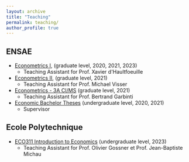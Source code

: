 ```yaml
---
layout: archive
title: "Teaching"
permalink: teaching/
author_profile: true
---
```


<!---## Teaching--->
## ENSAE
- [Econometrics I](https://www.ensae.fr/en/courses/145), (graduate level, 2020, 2021, 2023)
    - Teaching Assistant for Prof. Xavier d'Haultfoeuille 
- [Econometrics II](https://www.ensae.fr/en/courses/150), (graduate level, 2021)
    - Teaching Assistant for Prof. Michael Visser 
- [Econometrics - 3A CI/MS](https://www.ensae.fr/en/courses/156) (graduate level, 2021)
    - Teaching Assistant for Prof. Bertrand Garbinti 
- [Economic Bachelor Theses](https://www.ensae.fr/en/courses/42) (undergraduate level, 2020, 2021)
    - Supervisor 

## Ecole Polytechnique 
- [ECO311 Introduction to Economics](https://synapses.polytechnique.fr/catalogue/2021-2022/ue/133/ECO361-ouverture-aux-sciences-economiques?from=D1) (undergraduate level, 2023)
    - Teaching Assistant for Prof. Olivier Gossner et Prof. Jean-Baptiste Michau
